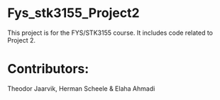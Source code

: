 # Fys_stk3155_Project2
This project is for the FYS/STK3155 course. It includes code related to Project 2.

# Contributors:
Theodor Jaarvik, Herman Scheele & Elaha Ahmadi
